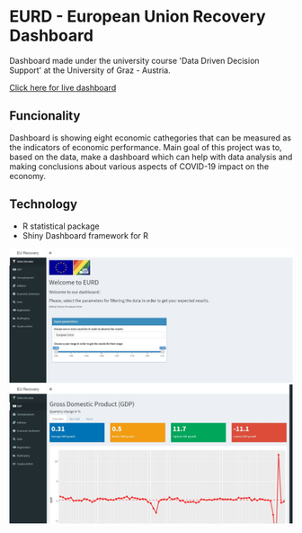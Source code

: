 # EURD - European Union Recovery Dashboard
Dashboard made under the university course 'Data Driven Decision Support' at the University of Graz - Austria. 

[Click here for live dashboard](https://datasc1.shinyapps.io/shinyappfinalproject/)

## Funcionality
Dashboard is showing eight economic cathegories that can be measured as the indicators of economic performance. Main goal of this project was to, based on the data, make a dashboard which can help with data analysis and making conclusions about various aspects of COVID-19 impact on the economy.

## Technology 
* R statistical package
* Shiny Dashboard framework for R


![db1](https://raw.githubusercontent.com/josiprosandic/eurostat-dashboard/main/dashboard.jpeg "Dashboard1")
![db2](https://raw.githubusercontent.com/josiprosandic/eurostat-dashboard/main/dashboard_gdp.jpeg "Dashboard2")
